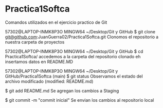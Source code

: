 # Practica1Softca

Comandos utilizados en el ejercicio practico de Git

57302@LAPTOP-INMK8P3O MINGW64 ~/Desktop/Git y GitHub
$ git clone git@github.com:JuanGuerra02/Practica1Softca.git
    Clonomos el repositorio a nuestra carpeta de proyectos


57302@LAPTOP-INMK8P3O MINGW64 ~/Desktop/Git y GitHub
$ cd Practica1Softca/
    accedemos a la carpeta del repositorio clonado eh insertamos datos en README.MD


57302@LAPTOP-INMK8P3O MINGW64 ~/Desktop/Git y GitHub/Practica1Softca (main)
$ git status
    Observamos el estado del archivo modificado     (modified: README.md)

$ git add README.md
    Se agregan los cambios a  Staging

$ git commit -m "commit inicial"
    Se envian los cambios al repositorio local